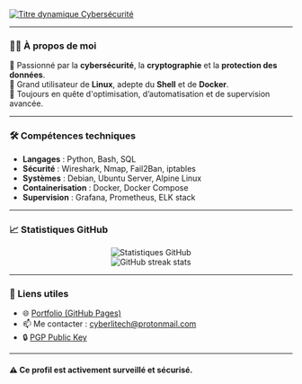 <!-- Titre animé avec couleur neutre -->
<a href="https://github.com/0xCyberLiTech">
  <img src="https://readme-typing-svg.herokuapp.com?font=Fira+Code&size=32&pause=1000&color=D14A4A&center=true&vCenter=true&width=900&lines=Cybers%C3%A9curit%C3%A9+%26+Supervision+Avanc%C3%A9e;Cryptographie+%26+Protection+des+Donn%C3%A9es;Linux+•+Docker+•+R%C3%A9seaux+%26+Commandes" alt="Titre dynamique Cybersécurité" />
</a>

---

### 👨‍💻 À propos de moi

🔐 Passionné par la **cybersécurité**, la **cryptographie** et la **protection des données**.  
🐧 Grand utilisateur de **Linux**, adepte du **Shell** et de **Docker**.  
🧠 Toujours en quête d'optimisation, d’automatisation et de supervision avancée.

---

### 🛠️ Compétences techniques

- **Langages** : Python, Bash, SQL
- **Sécurité** : Wireshark, Nmap, Fail2Ban, iptables
- **Systèmes** : Debian, Ubuntu Server, Alpine Linux
- **Containerisation** : Docker, Docker Compose
- **Supervision** : Grafana, Prometheus, ELK stack

---

### 📈 Statistiques GitHub

<p align="center">
  <img src="https://github-readme-stats.vercel.app/api?username=0xCyberLiTech&show_icons=true&theme=dark&hide=prs" alt="Statistiques GitHub" />
  <br/>
  <img src="https://github-readme-streak-stats.herokuapp.com/?user=0xCyberLiTech&theme=dark" alt="GitHub streak stats" />
</p>

---

### 🔗 Liens utiles

- 🌐 [Portfolio (GitHub Pages)](https://0xCyberLiTech.github.io/)
- 📫 Me contacter : [cyberlitech@protonmail.com](mailto:cyberlitech@protonmail.com)
- 🔒 [PGP Public Key](https://github.com/0xCyberLiTech/pgp)

---

#### ⚠️ Ce profil est activement surveillé et sécurisé.

